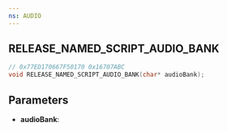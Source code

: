 ```yaml
---
ns: AUDIO
---
```

## RELEASE_NAMED_SCRIPT_AUDIO_BANK

```c
// 0x77ED170667F50170 0x16707ABC
void RELEASE_NAMED_SCRIPT_AUDIO_BANK(char* audioBank);
```


## Parameters
* **audioBank**: 

